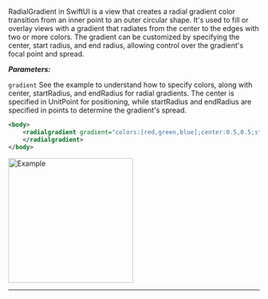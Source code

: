 RadialGradient in SwiftUI is a view that creates a radial gradient color transition from an inner point to an outer circular shape. It's used to fill or overlay views with a gradient that radiates from the center to the edges with two or more colors. The gradient can be customized by specifying the center, start radius, and end radius, allowing control over the gradient's focal point and spread.

***Parameters:***

`gradient` See the example to understand how to specify colors, along with center, startRadius, and endRadius for radial gradients. The center is specified in UnitPoint for positioning, while startRadius and endRadius are specified in points to determine the gradient's spread.



```xml
<body>
    <radialgradient gradient="colors:[red,green,blue];center:0.5,0.5;startRadius:50;endRadius:200">
    </radialgradient>
</body>
```

<img src="https://magic-ui.com/Help/GitHubAssets/radialgradient-0.png?ts=1735484869.720142" alt="Example" width="250"/>

---
